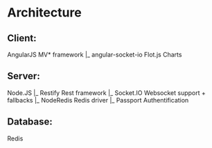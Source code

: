 Architecture
============

Client:
-------

AngularJS               MV* framework
|_ angular-socket-io
Flot.js                 Charts

Server:
-------

Node.JS
|_ Restify              Rest framework
|_ Socket.IO            Websocket support + fallbacks
|_ NodeRedis            Redis driver
|_ Passport             Authentification


Database:
---------
Redis

